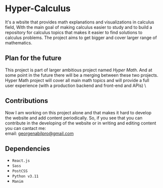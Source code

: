 # Hyper-Calculus
It's a wbsite that provides math explanations and visualizations in calculus field, With the main goal of making calculus easier to study and to build a repository for calculus topics that makes it easier to find solutions to calculus problems. The project aims to get bigger and cover larger range of mathematics.

## Plan for the future
This project is part of larger ambitious project named *Hyper Math*. And at some point in the future there will be a merging between these two projects. \
Hyper Math project will cover all main math topics and will provide a full user experience (with a production backend and front-end and APIs) \

## Contributions
Now I am working on this project alone and that makes it hard to develop the website and add content periodically. So, if you see that you can contribute in the developing of the website or in writing and editing content you can cantact me:\
email: georgenabilpro@gmail.com

## Dependencies
- `React.js`
- `Sass`
- `PostCSS`
- `Python v3.11`
- `Manim`

